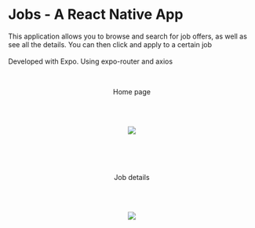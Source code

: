 # Jobs - A React Native App

This application allows you to browse and search for job offers, as well as see all the details. You can then click and apply to a certain job
<br>
<br>
Developed with Expo. Using expo-router and axios

<br> 
<p align="center">
  Home page
</p>
<br>
<br> 
<p align="center">
  <img src="https://i.postimg.cc/zBGvQ48L/Screenshot-1692664403.png"/>
</p>

<br>
<br>
<br> 
<p align="center">
  Job details
</p>
<br>
<br> 
<p align="center">
  <img src="https://i.postimg.cc/3NyR8pyY/Screenshot-1692668205.png"/>
</p>

